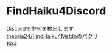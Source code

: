 # FindHaiku4Discord

Discordで俳句を検出します  
[theoria24/FindHaiku4Mstdn](https://github.com/theoria24/FindHaiku4Mstdn)のパクリ  
[招待](https://discordapp.com/api/oauth2/authorize?client_id=480281065588785162&permissions=378880&scope=bot)
